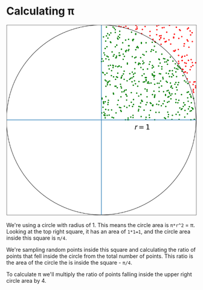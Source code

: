 # Calculating π

![](circle.png)

We're using a circle with radius of 1. This means the circle area is `π*r^2` = π.
Looking at the top right square, it has an area of `1*1=1`, and the circle area inside this square is `π/4`.

We're sampling random points inside this square and calculating the ratio of points that fell inside the circle from the total number of points. This ratio is the area of the circle the is inside the square - `π/4`.

To calculate π we'll multiply the ratio of points falling inside the upper right circle area by 4.
